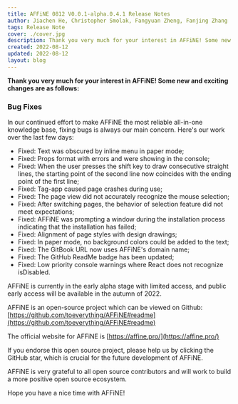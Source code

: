 ```yaml
---
title: AFFiNE 0812 V0.0.1-alpha.0.4.1 Release Notes
author: Jiachen He, Christopher Smolak, Fangyuan Zheng, Fanjing Zhang
tags: Release Note
cover: ./cover.jpg
description: Thank you very much for your interest in AFFiNE! Some new and exciting changes are as follows
created: 2022-08-12
updated: 2022-08-12
layout: blog
---
```


**Thank you very much for your interest in AFFiNE! Some new and exciting changes are as follows:**

### **Bug Fixes**

In our continued effort to make AFFiNE the most reliable all-in-one knowledge base, fixing bugs is always our main concern. Here's our work over the last few days:

- Fixed: Text was obscured by inline menu in paper mode;
- Fixed: Props format with errors and were showing in the console;
- Fixed: When the user presses the shift key to draw consecutive straight lines, the starting point of the second line now coincides with the ending point of the first line;
- Fixed: Tag-app caused page crashes during use;
- Fixed: The page view did not accurately recognize the mouse selection;
- Fixed: After switching pages, the behavior of selection feature did not meet expectations;
- Fixed: AFFiNE was prompting a window during the installation process indicating that the installation has failed;
- Fixed: Alignment of page styles with design drawings;
- Fixed: In paper mode, no background colors could be added to the text;
- Fixed: The GitBook URL now uses AFFiNE's domain name;
- Fixed: The GitHub ReadMe badge has been updated;
- Fixed: Low priority console warnings where React does not recognize isDisabled.

AFFiNE is currently in the early alpha stage with limited access, and public early access will be available in the autumn of 2022.

AFFiNE is an open-source project which can be viewed on Github:[https://github.com/toeverything/AFFiNE#readme](https://github.com/toeverything/AFFiNE#readme)

The official website for AFFiNE is [https://affine.pro/](https://affine.pro/)

If you endorse this open source project, please help us by clicking the GitHub star, which is crucial for the future development of AFFiNE.

AFFiNE is very grateful to all open source contributors and will work to build a more positive open source ecosystem.

Hope you have a nice time with AFFiNE!
